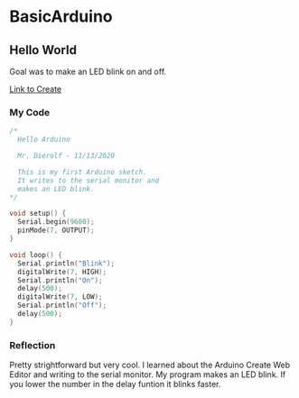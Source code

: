 # BasicArduino

## Hello World

Goal was to make an LED blink on and off.

[Link to Create](https://create.arduino.cc/editor/OneCHSEngr/278b79a8-ddf5-4306-bdc7-293704e709f9/preview)

### My Code

```C++
/*
  Hello Arduino

  Mr. Dierolf - 11/13/2020

  This is my first Arduino sketch.
  It writes to the serial monitor and
  makes an LED blink.
*/

void setup() {
  Serial.begin(9600);
  pinMode(7, OUTPUT);
}

void loop() {
  Serial.println("Blink");
  digitalWrite(7, HIGH);
  Serial.println("On");
  delay(500);
  digitalWrite(7, LOW);
  Serial.println("Off");
  delay(500);
}

```

### Reflection

Pretty strightforward but very cool.  I learned about the Arduino Create Web Editor and writing to the serial monitor.  My program makes an LED blink.  If you lower the number in the delay funtion it blinks faster.
